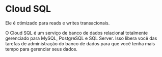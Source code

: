 # Cloud SQL

Ele é otimizado para reads e writes transacionais.

O Cloud SQL é um serviço de banco de dados relacional totalmente gerenciado para MySQL, PostgreSQL e SQL Server. Isso libera você das tarefas de administração do banco de dados para que você tenha mais tempo para gerenciar seus dados.
